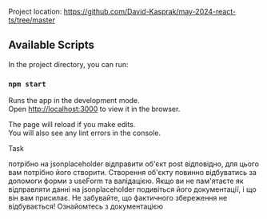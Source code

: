 Project location:
https://github.com/David-Kasprak/may-2024-react-ts/tree/master

## Available Scripts

In the project directory, you can run:

### `npm start`

Runs the app in the development mode.\
Open [http://localhost:3000](http://localhost:3000) to view it in the browser.

The page will reload if you make edits.\
You will also see any lint errors in the console.

Task

потрібно на jsonplaceholder відправити об'єкт post
відповідно, для цього вам потрібно його створити. 
Створення об'єкту повинно відбуватись за допомоги форми з useForm та валідацією.
Якщо ви не пам'ятаєте як відправляти данні на jsonplaceholder подивіться його документації, і що він вам присилає. 
Не забувайте, що фактичного збереження не відбувається! Ознайомтесь з документацією